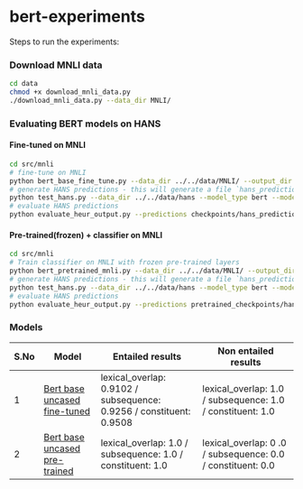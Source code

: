 # bert-experiments

Steps to run the experiments:

### Download MNLI data

```bash
cd data
chmod +x download_mnli_data.py
./download_mnli_data.py --data_dir MNLI/
```

### Evaluating BERT models on HANS


#### Fine-tuned on MNLI

```bash
cd src/mnli
# fine-tune on MNLI
python bert_base_fine_tune.py --data_dir ../../data/MNLI/ --output_dir checkpoints/ --do_train --do_eval --do_lower_case --num_train_epochs 3 --gpu_list 0 1 2 3
# generate HANS predictions - this will generate a file `hans_predictions.txt` inside the checkpoints/ directory
python test_hans.py --data_dir ../../data/hans --model_type bert --model_name_or_path checkpoints/ --do_eval --do_lower_case --max_seq_length 128 --output_dir checkpoints/ --task_name hans
# evaluate HANS predictions
python evaluate_heur_output.py --predictions checkpoints/hans_predictions.txt --evaluation_set ../../data/heuristics_evaluation_set.txt > ../../results/hans_results.txt
```

#### Pre-trained(frozen) + classifier on MNLI

```bash
cd src/mnli
# Train classifier on MNLI with frozen pre-trained layers
python bert_pretrained_mnli.py --data_dir ../../data/MNLI/ --output_dir pretrained_checkpoints/ --do_train --do_eval --do_lower_case --num_train_epochs 3 --gpu_list 0 1 2 3
# generate HANS predictions - this will generate a file `hans_predictions.txt` inside the checkpoints/ directory
python test_hans.py --data_dir ../../data/hans --model_type bert --model_name_or_path pretrained_checkpoints/ --do_eval --do_lower_case --max_seq_length 128 --output_dir pretrained_checkpoints/ --task_name hans
# evaluate HANS predictions
python evaluate_heur_output.py --predictions pretrained_checkpoints/hans_predictions.txt --evaluation_set ../../data/heuristics_evaluation_set.txt > ../../results/pretrained_hans_results.txt
```



### Models

| S.No | Model                         | Entailed results                                                      |  Non entailed results                                         |
|------|-------------------------------|-----------------------------------------------------------------------|---------------------------------------------------------------|
| 1    | [Bert base uncased fine-tuned](https://drive.google.com/file/d/1qv582bbpPVGoxnAr0vMOLsDwBiPXDOXp/view?usp=sharing)  | lexical_overlap: 0.9102 /  subsequence: 0.9256 /  constituent: 0.9508 | lexical_overlap: 1.0 /  subsequence: 1.0 /  constituent: 1.0  |
| 2    | [Bert base uncased pre-trained](https://drive.google.com/file/d/1hwFlMj5yjpEEp_Q0bRvRvaW61P8cXU8b/view?usp=sharing) | lexical_overlap: 1.0 /  subsequence: 1.0 / constituent: 1.0           | lexical_overlap: 0 .0 /  subsequence: 0.0 / constituent: 0.0  |